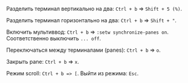 Разделить терминал вертикально на два: `Ctrl + b` => `Shift + 5 (%)`.

Разделить терминал горизонтально на два: `Ctrl + b` => `Shift + "`.

Включить мультиввод: `Ctrl + b` => `:setw synchronize-panes on`. Соответственно выключить `... off`.

Переключаться между терминалами (panes): `Ctrl + b` => `o`.

Закрыть pane: `Ctrl + b` => `x`.

Режим scroll: `Ctrl + b => [`. Выйти из режима: `Esc`.
